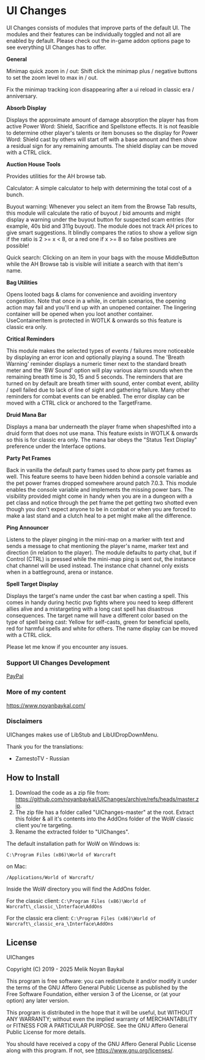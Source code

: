 # UI Changes

UI Changes consists of modules that improve parts of the default UI. The modules and their features can be individually toggled and not all are enabled by default. Please check out the in-game addon options page to see everything UI Changes has to offer.

**General**

Minimap quick zoom in / out: Shift click the minimap plus / negative buttons to set the zoom level to max in / out.

Fix the minimap tracking icon disappearing after a ui reload in classic era / anniversary.

**Absorb Display**

Displays the approximate amount of damage absorption the player has from active Power Word: Shield, Sacrifice and Spellstone effects.
It is not feasible to determine other player's talents or item bonuses so the display for Power Word: Shield cast by others will start off with a base amount and then show a residual sign for any remaining amounts. The shield display can be moved with a CTRL click.

**Auction House Tools**

Provides utilities for the AH browse tab.

Calculator: A simple calculator to help with determining the total cost of a bunch.

Buyout warning: Whenever you select an item from the Browse Tab results, this module will calculate the ratio of buyout / bid amounts and might display a warning under the buyout button for suspected scam entries (for example, 40s bid and 311g buyout). The module does not track AH prices to give smart suggestions. It blindly compares the ratios to show a yellow sign if the ratio is 2 >= x < 8, or a red one if x >= 8 so false positives are possible!

Quick search: Clicking on an item in your bags with the mouse MiddleButton while the AH Browse tab is visible will initiate a search with that item's name.

**Bag Utilities**

Opens looted bags & clams for convenience and avoiding inventory congestion. Note that once in a while, in certain scenarios, the opening action may fail and you'll end up with an unopened container. The lingering container will be opened when you loot another container. UseContainerItem is protected in WOTLK & onwards so this feature is classic era only.

**Critical Reminders**

This module makes the selected types of events / failures more noticeable by displaying an error icon and optionally playing a sound.
The 'Breath Warning' reminder displays a numeric timer next to the standard breath meter and the 'BW Sound' option will play various alarm sounds when the remaining breath time is 30, 15 and 5 seconds.
The reminders that are turned on by default are breath timer with sound, enter combat event, ability / spell failed due to lack of line of sight and gathering failure. Many other reminders for combat events can be enabled. The error display can be moved with a CTRL click or anchored to the TargetFrame.

**Druid Mana Bar**

Displays a mana bar underneath the player frame when shapeshifted into a druid form that does not use mana. This feature exists in WOTLK & onwards so this is for classic era only. The mana bar obeys the "Status Text Display" preference under the Interface options.

**Party Pet Frames**

Back in vanilla the default party frames used to show party pet frames as well. This feature seems to have been hidden behind a console variable and the pet power frames dropped somewhere around patch 7.0.3. This module enables the console variable and implements the missing power bars. The visibility provided might come in handy when you are in a dungeon with a pet class and notice through the pet frame the pet getting two shotted even though you don't expect anyone to be in combat or when you are forced to make a last stand and a clutch heal to a pet might make all the difference.

**Ping Announcer**

Listens to the player pinging in the mini-map on a marker with text and sends a message to chat mentioning the player's name, marker text and direction (in relation to the player). The module defaults to party chat, but if Control (CTRL) is pressed while the mini-map ping is sent out, the instance chat channel will be used instead. The instance chat channel only exists when in a battleground, arena or instance.

**Spell Target Display**

Displays the target's name under the cast bar when casting a spell. This comes in handy during hectic pvp fights where you need to keep different allies alive and a mistargeting with a long cast spell has disastrous consequences. The target name will have a different color based on the type of spell being cast: Yellow for self-casts, green for beneficial spells, red for harmful spells and white for others. The name display can be moved with a CTRL click.

Please let me know if you encounter any issues.

### Support UI Changes Development ###

[PayPal](https://www.paypal.com/donate/?hosted_button_id=A5SZGXCWNP32A)

### More of my content ###

https://www.noyanbaykal.com/

### Disclaimers ###

UIChanges makes use of LibStub and LibUIDropDownMenu.

Thank you for the translations:

- ZamestoTV - Russian

## How to Install

1. Download the code as a zip file from: <https://github.com/noyanbaykal/UIChanges/archive/refs/heads/master.zip>.
2. The zip file has a folder called "UIChanges-master" at the root.
Extract this folder & all it's contents into the AddOns folder of the WoW classic client you're targeting.
3. Rename the extracted folder to "UIChanges".

The default installation path for WoW on Windows is:

`C:\Program Files (x86)\World of Warcraft`

on Mac:

`/Applications/World of Warcraft/`

Inside the WoW directory you will find the AddOns folder.

For the classic client:
`C:\Program Files (x86)\World of Warcraft\_classic_\Interface\AddOns`

For the classic era client:
`C:\Program Files (x86)\World of Warcraft\_classic_era_\Interface\AddOns`

## License
UIChanges

Copyright (C) 2019 - 2025 Melik Noyan Baykal

This program is free software: you can redistribute it and/or modify
it under the terms of the GNU Affero General Public License as
published by the Free Software Foundation, either version 3 of the
License, or (at your option) any later version.

This program is distributed in the hope that it will be useful,
but WITHOUT ANY WARRANTY; without even the implied warranty of
MERCHANTABILITY or FITNESS FOR A PARTICULAR PURPOSE.  See the
GNU Affero General Public License for more details.

You should have received a copy of the GNU Affero General Public License
along with this program.  If not, see <https://www.gnu.org/licenses/>.
